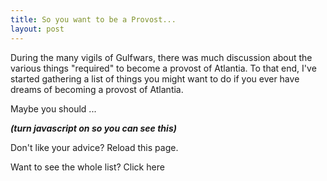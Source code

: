 ```yaml
---
title: So you want to be a Provost...
layout: post
---
```


During the many vigils of Gulfwars, there was much discussion about the various things "required" to become a provost of Atlantia. To that end, I've started gathering a list of things you might want to do if you ever have dreams of becoming a provost of Atlantia.

Maybe you should ...

<i><b><span id="dostuff">(turn javascript on so you can see this)</span></b></i>

Don't like your advice?  Reload this page.

Want to see the whole list?  <a id="all_the_things">Click here</a>

<script>
var things = [
    'Attempt to rip the chain off a sitting monarch\'s neck',
    'Build an anonymous report card system for provosts',
    'Challenge someone to an actual duel',
    'Convince the entire army to scream "Fuck em in the ass"',
    'Do some service.  Maybe.  I\'ve heard it\'s important.',
    'Enjoy fighting',
    'Entice the known world to turn all of rapier into a sexual innuendo',
    'Fight "Ninja Monkey Style"',
    'Fight in Battle of Nations',
    'Frequently use the excuse "Connor says it was OK"',
    'Get a longer sword',
    'Get into Krav Maga',
    'Get smacked upside the head with a mallet.',
    'Have a pirate ship',
    'Have your emails forwarded from a private mailing list',
    'Headbutt your opponent.  Repeatedly.',
    'Just keep doing what you\'re doing',
    'Move to Lochmere',
    'Never go to practices',
    'Play daggers for shots!',
    'Punch an opponent',
    'Say there is no checklist and then check your list',
    'Screw up your knee',
    'Screw up your shoulder',
    'Show the ferocity of the Atlantian Army on the field by outfitting them all with feather boas.',
    'Start a snarky podcast',
    'Start wearing orange pants',
    'Stop fencing',
    'Take a personal student while a free scholar',
    'Take up crossfit',
    'Tell people to "JFP".',
    'Throw your mask across the field',
    'Use a decapitated baby doll head as a parrying device',
    'Wear a bright gold jerkin',
    'Win everything.  Win some more, and then maybe win a few more things.  Only then think about service.  Maybe.',
];
var thing = things[Math.floor(Math.random() * things.length)];
document.getElementById('dostuff').innerHTML = "&nbsp;&nbsp;&nbsp;" + thing;

function add_all() {
    result = '<ul>';
    for (var i in things) {
        result += '<li>' + things[i] + '</li>';
    }
    result += '</ul>';
    document.getElementById('dostuff').innerHTML = result;
}

$('#all_the_things').click(function() { 
    add_all();
});

</script>

